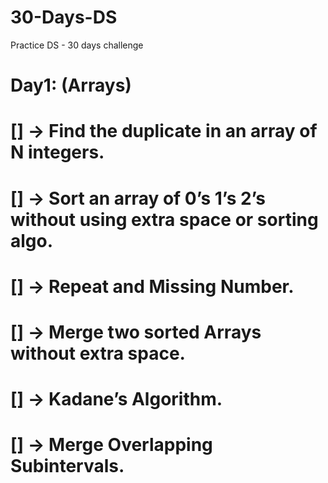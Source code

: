 # 30-Days-DS
Practice DS - 30 days challenge

# Day1: (Arrays)

# [] -> Find the duplicate in an array of N integers. 
# [] -> Sort an array of 0’s 1’s 2’s without using extra space or sorting algo. 
# [] -> Repeat and Missing Number. 
# [] -> Merge two sorted Arrays without extra space. 
# [] -> Kadane’s Algorithm. 
# [] -> Merge Overlapping Subintervals. 
